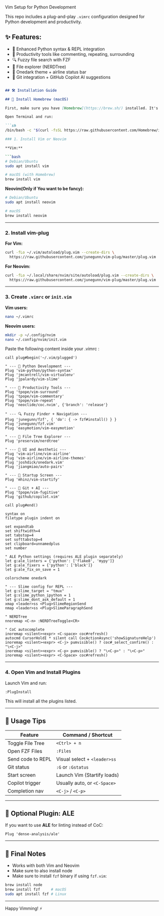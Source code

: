 
Vim Setup for Python Development



This repo includes a plug-and-play `.vimrc` configuration designed for Python development and productivity.


## ✨ Features:

- 🐍 Enhanced Python syntax & REPL integration
- 🚀 Productivity tools like commenting, repeating, surrounding
- 🔍 Fuzzy file search with FZF
- 📁 File explorer (NERDTree)
- 🎨 Onedark theme + airline status bar
- 🧠 Git integration + GitHub Copilot AI suggestions

```markdown

## 🛠️ Installation Guide

## 🍺 Install Homebrew (macOS)

First, make sure you have [Homebrew](https://brew.sh/) installed. It's the de facto package manager for macOS.

Open Terminal and run:

```sh
/bin/bash -c "$(curl -fsSL https://raw.githubusercontent.com/Homebrew/install/HEAD/install.sh)"

### 1. Install Vim or Neovim

**Vim:**

```bash
# Debian/Ubuntu
sudo apt install vim

# macOS (with Homebrew)
brew install vim
```

**Neovim(Only if You want to be fancy):**

```bash
# Debian/Ubuntu
sudo apt install neovim

# macOS
brew install neovim
```

---

### 2. Install vim-plug

**For Vim:**

```bash
curl -fLo ~/.vim/autoload/plug.vim --create-dirs \
  https://raw.githubusercontent.com/junegunn/vim-plug/master/plug.vim
```

**For Neovim:**

```bash
curl -fLo ~/.local/share/nvim/site/autoload/plug.vim --create-dirs \
  https://raw.githubusercontent.com/junegunn/vim-plug/master/plug.vim
```

---

### 3. Create `.vimrc` or `init.vim`

**Vim users:**

```bash
nano ~/.vimrc
```

**Neovim users:**

```bash
mkdir -p ~/.config/nvim
nano ~/.config/nvim/init.vim
```

Paste the following content inside your .vimrc :

```vim
call plug#begin('~/.vim/plugged')

" --- 🐍 Python Development ---
Plug 'vim-python/python-syntax'
Plug 'jmcantrell/vim-virtualenv'
Plug 'jpalardy/vim-slime'

" --- 🚀 Productivity Tools ---
Plug 'tpope/vim-surround'
Plug 'tpope/vim-commentary'
Plug 'tpope/vim-repeat'
Plug 'neoclide/coc.nvim', {'branch': 'release'}

" --- 🔍 Fuzzy Finder + Navigation ---
Plug 'junegunn/fzf', { 'do': { -> fzf#install() } }
Plug 'junegunn/fzf.vim'
Plug 'easymotion/vim-easymotion'

" --- 📁 File Tree Explorer ---
Plug 'preservim/nerdtree'

" --- 🎨 UI and Aesthetic ---
Plug 'vim-airline/vim-airline'
Plug 'vim-airline/vim-airline-themes'
Plug 'joshdick/onedark.vim'
Plug 'jiangmiao/auto-pairs'

" --- 🏁 Startup Screen ---
Plug 'mhinz/vim-startify'

" --- 🧠 Git + AI ---
Plug 'tpope/vim-fugitive'
Plug 'github/copilot.vim'

call plug#end()

syntax on
filetype plugin indent on

set expandtab
set shiftwidth=4
set tabstop=4
set softtabstop=4
set clipboard=unnamedplus
set number

" ALE Python settings (requires ALE plugin separately)
let g:ale_linters = {'python': ['flake8', 'mypy']}
let g:ale_fixers = {'python': ['black']}
let g:ale_fix_on_save = 1

colorscheme onedark

" --- Slime config for REPL ---
let g:slime_target = "tmux"
let g:slime_python_ipython = 1
let g:slime_dont_ask_default = 1
xmap <leader>ss <Plug>SlimeRegionSend
nmap <leader>ss <Plug>SlimeParagraphSend

" NERDTree
nnoremap <C-n> :NERDTreeToggle<CR>

" CoC autocomplete
inoremap <silent><expr> <C-space> coc#refresh()
autocmd CursorHoldI * silent call CocActionAsync('showSignatureHelp')
inoremap <silent><expr> <C-j> pumvisible() ? coc#_select_confirm() : "\<C-j>"
inoremap <silent><expr> <C-p> pumvisible() ? "\<C-p>" : "\<C-p>"
inoremap <silent><expr> <C-Space> coc#refresh()
```

---

### 4. Open Vim and Install Plugins

Launch Vim and run:

```vim
:PlugInstall
```

This will install all the plugins listed.

---




## 🧠 Usage Tips

| Feature            | Command / Shortcut           |
| ------------------ | ---------------------------- |
| Toggle File Tree   | `<Ctrl> + n`                 |
| Open FZF Files     | `:Files`                     |
| Send code to REPL  | Visual select + `<leader>ss` |
| Git status         | `:G` or `:Gstatus`           |
| Start screen       | Launch Vim (Startify loads)  |
| Copilot trigger    | Usually auto, or `<C-Space>` |
| Completion nav     | `<C-j>` / `<C-p>`            |

---

## 🔌 Optional Plugin: ALE

If you want to use **ALE** for linting instead of CoC:

```vim
Plug 'dense-analysis/ale'
```

---

## 💬 Final Notes

- Works with both Vim and Neovim
- Make sure to also install node
- Make sure to install `fzf` binary if using `fzf.vim`:
  
```bash
brew install node
brew install fzf     # macOS
sudo apt install fzf # Linux
```

---

Happy Vimming! ⚡
```
